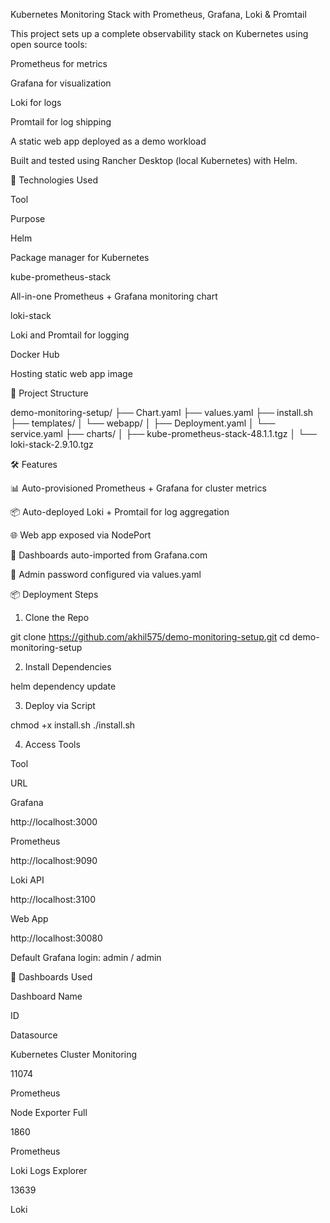  Kubernetes Monitoring Stack with Prometheus, Grafana, Loki & Promtail

This project sets up a complete observability stack on Kubernetes using open source tools:

Prometheus for metrics

Grafana for visualization

Loki for logs

Promtail for log shipping

A static web app deployed as a demo workload

Built and tested using Rancher Desktop (local Kubernetes) with Helm.

🔧 Technologies Used

Tool

Purpose

Helm

Package manager for Kubernetes

kube-prometheus-stack

All-in-one Prometheus + Grafana monitoring chart

loki-stack

Loki and Promtail for logging

Docker Hub

Hosting static web app image

📂 Project Structure

demo-monitoring-setup/
├── Chart.yaml
├── values.yaml
├── install.sh
├── templates/
│   └── webapp/
│       ├── Deployment.yaml
│       └── service.yaml
├── charts/
│   ├── kube-prometheus-stack-48.1.1.tgz
│   └── loki-stack-2.9.10.tgz

🛠️ Features

📊 Auto-provisioned Prometheus + Grafana for cluster metrics

📦 Auto-deployed Loki + Promtail for log aggregation

🌐 Web app exposed via NodePort

🧠 Dashboards auto-imported from Grafana.com

🔐 Admin password configured via values.yaml

📦 Deployment Steps

1. Clone the Repo

git clone https://github.com/akhil575/demo-monitoring-setup.git
cd demo-monitoring-setup

2. Install Dependencies

helm dependency update

3. Deploy via Script

chmod +x install.sh
./install.sh

4. Access Tools

Tool

URL

Grafana

http://localhost:3000

Prometheus

http://localhost:9090

Loki API

http://localhost:3100

Web App

http://localhost:30080

Default Grafana login: admin / admin

🧠 Dashboards Used

Dashboard Name

ID

Datasource

Kubernetes Cluster Monitoring

11074

Prometheus

Node Exporter Full

1860

Prometheus

Loki Logs Explorer

13639

Loki
